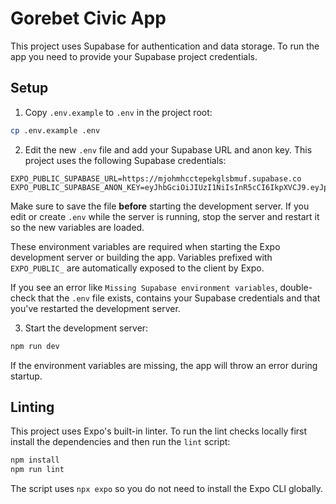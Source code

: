 # Gorebet Civic App

This project uses Supabase for authentication and data storage. To run the app you need to provide your Supabase project credentials.

## Setup

1. Copy `.env.example` to `.env` in the project root:

```bash
cp .env.example .env
```

2. Edit the new `.env` file and add your Supabase URL and anon key. This project uses the following Supabase credentials:

```text
EXPO_PUBLIC_SUPABASE_URL=https://mjohmhcctepekglsbmuf.supabase.co
EXPO_PUBLIC_SUPABASE_ANON_KEY=eyJhbGciOiJIUzI1NiIsInR5cCI6IkpXVCJ9.eyJpc3MiOiJzdXBhYmFzZSIsInJlZiI6Im1qb2htaGNjdGVwZWtnbHNibXVmIiwicm9sZSI6ImFub24iLCJpYXQiOjE3NDg5MzY3MzQsImV4cCI6MjA2NDUxMjczNH0.mR4lTASrj_1jMxr8Fa6XHlkQNzANQvMqtNN9YW1G0A4
```

Make sure to save the file **before** starting the development server. If you
edit or create `.env` while the server is running, stop the server and restart
it so the new variables are loaded.

These environment variables are required when starting the Expo development server or building the app. Variables prefixed with `EXPO_PUBLIC_` are automatically exposed to the client by Expo.

If you see an error like `Missing Supabase environment variables`, double-check that the `.env` file exists, contains your Supabase credentials and that you've restarted the development server.

3. Start the development server:

```bash
npm run dev
```

If the environment variables are missing, the app will throw an error during startup.

## Linting

This project uses Expo's built-in linter. To run the lint checks locally first install the dependencies and then run the `lint` script:

```bash
npm install
npm run lint
```

The script uses `npx expo` so you do not need to install the Expo CLI globally.
